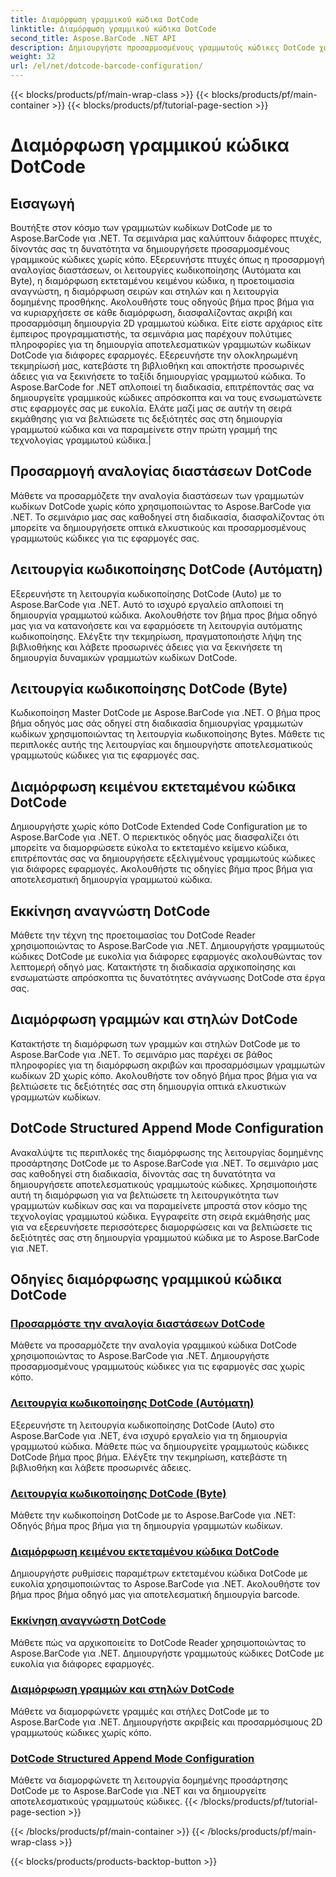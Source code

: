 ```yaml
---
title: Διαμόρφωση γραμμικού κώδικα DotCode
linktitle: Διαμόρφωση γραμμικού κώδικα DotCode
second_title: Aspose.BarCode .NET API
description: Δημιουργήστε προσαρμοσμένους γραμμωτούς κώδικες DotCode χωρίς κόπο με το Aspose.BarCode .NET. Μάθετε αναλογία διαστάσεων, λειτουργίες κωδικοποίησης, εκτεταμένο κείμενο κώδικα και προετοιμασία αναγνώστη.
weight: 32
url: /el/net/dotcode-barcode-configuration/
---
```


{{< blocks/products/pf/main-wrap-class >}}
{{< blocks/products/pf/main-container >}}
{{< blocks/products/pf/tutorial-page-section >}}

# Διαμόρφωση γραμμικού κώδικα DotCode


## Εισαγωγή
Βουτήξτε στον κόσμο των γραμμωτών κωδίκων DotCode με το Aspose.BarCode για .NET. Τα σεμινάρια μας καλύπτουν διάφορες πτυχές, δίνοντάς σας τη δυνατότητα να δημιουργήσετε προσαρμοσμένους γραμμικούς κώδικες χωρίς κόπο. Εξερευνήστε πτυχές όπως η προσαρμογή αναλογίας διαστάσεων, οι λειτουργίες κωδικοποίησης (Αυτόματα και Byte), η διαμόρφωση εκτεταμένου κειμένου κώδικα, η προετοιμασία αναγνώστη, η διαμόρφωση σειρών και στηλών και η λειτουργία δομημένης προσθήκης. Ακολουθήστε τους οδηγούς βήμα προς βήμα για να κυριαρχήσετε σε κάθε διαμόρφωση, διασφαλίζοντας ακριβή και προσαρμόσιμη δημιουργία 2D γραμμωτού κώδικα. Είτε είστε αρχάριος είτε έμπειρος προγραμματιστής, τα σεμινάρια μας παρέχουν πολύτιμες πληροφορίες για τη δημιουργία αποτελεσματικών γραμμωτών κωδίκων DotCode για διάφορες εφαρμογές. Εξερευνήστε την ολοκληρωμένη τεκμηρίωσή μας, κατεβάστε τη βιβλιοθήκη και αποκτήστε προσωρινές άδειες για να ξεκινήσετε το ταξίδι δημιουργίας γραμμωτού κώδικα. Το Aspose.BarCode for .NET απλοποιεί τη διαδικασία, επιτρέποντάς σας να δημιουργείτε γραμμικούς κώδικες απρόσκοπτα και να τους ενσωματώνετε στις εφαρμογές σας με ευκολία. Ελάτε μαζί μας σε αυτήν τη σειρά εκμάθησης για να βελτιώσετε τις δεξιότητές σας στη δημιουργία γραμμωτού κώδικα και να παραμείνετε στην πρώτη γραμμή της τεχνολογίας γραμμωτού κώδικα.|

## Προσαρμογή αναλογίας διαστάσεων DotCode
Μάθετε να προσαρμόζετε την αναλογία διαστάσεων των γραμμωτών κωδίκων DotCode χωρίς κόπο χρησιμοποιώντας το Aspose.BarCode για .NET. Το σεμινάριο μας σας καθοδηγεί στη διαδικασία, διασφαλίζοντας ότι μπορείτε να δημιουργήσετε οπτικά ελκυστικούς και προσαρμοσμένους γραμμωτούς κώδικες για τις εφαρμογές σας.

## Λειτουργία κωδικοποίησης DotCode (Αυτόματη)
Εξερευνήστε τη λειτουργία κωδικοποίησης DotCode (Auto) με το Aspose.BarCode για .NET. Αυτό το ισχυρό εργαλείο απλοποιεί τη δημιουργία γραμμωτού κώδικα. Ακολουθήστε τον βήμα προς βήμα οδηγό μας για να κατανοήσετε και να εφαρμόσετε τη λειτουργία αυτόματης κωδικοποίησης. Ελέγξτε την τεκμηρίωση, πραγματοποιήστε λήψη της βιβλιοθήκης και λάβετε προσωρινές άδειες για να ξεκινήσετε τη δημιουργία δυναμικών γραμμωτών κωδίκων DotCode.

## Λειτουργία κωδικοποίησης DotCode (Byte)
Κωδικοποίηση Master DotCode με Aspose.BarCode για .NET. Ο βήμα προς βήμα οδηγός μας σάς οδηγεί στη διαδικασία δημιουργίας γραμμωτών κωδίκων χρησιμοποιώντας τη λειτουργία κωδικοποίησης Bytes. Μάθετε τις περιπλοκές αυτής της λειτουργίας και δημιουργήστε αποτελεσματικούς γραμμωτούς κώδικες για τις εφαρμογές σας.

## Διαμόρφωση κειμένου εκτεταμένου κώδικα DotCode
Δημιουργήστε χωρίς κόπο DotCode Extended Code Configuration με το Aspose.BarCode για .NET. Ο περιεκτικός οδηγός μας διασφαλίζει ότι μπορείτε να διαμορφώσετε εύκολα το εκτεταμένο κείμενο κώδικα, επιτρέποντάς σας να δημιουργήσετε εξελιγμένους γραμμωτούς κώδικες για διάφορες εφαρμογές. Ακολουθήστε τις οδηγίες βήμα προς βήμα για αποτελεσματική δημιουργία γραμμωτού κώδικα.

## Εκκίνηση αναγνώστη DotCode
Μάθετε την τέχνη της προετοιμασίας του DotCode Reader χρησιμοποιώντας το Aspose.BarCode για .NET. Δημιουργήστε γραμμωτούς κώδικες DotCode με ευκολία για διάφορες εφαρμογές ακολουθώντας τον λεπτομερή οδηγό μας. Κατακτήστε τη διαδικασία αρχικοποίησης και ενσωματώστε απρόσκοπτα τις δυνατότητες ανάγνωσης DotCode στα έργα σας.

## Διαμόρφωση γραμμών και στηλών DotCode
Κατακτήστε τη διαμόρφωση των γραμμών και στηλών DotCode με το Aspose.BarCode για .NET. Το σεμινάριο μας παρέχει σε βάθος πληροφορίες για τη διαμόρφωση ακριβών και προσαρμόσιμων γραμμωτών κωδίκων 2D χωρίς κόπο. Ακολουθήστε τον οδηγό βήμα προς βήμα για να βελτιώσετε τις δεξιότητές σας στη δημιουργία οπτικά ελκυστικών γραμμωτών κωδίκων.

## DotCode Structured Append Mode Configuration

Ανακαλύψτε τις περιπλοκές της διαμόρφωσης της λειτουργίας δομημένης προσάρτησης DotCode με το Aspose.BarCode για .NET. Το σεμινάριο μας σας καθοδηγεί στη διαδικασία, δίνοντάς σας τη δυνατότητα να δημιουργήσετε αποτελεσματικούς γραμμωτούς κώδικες. Χρησιμοποιήστε αυτή τη διαμόρφωση για να βελτιώσετε τη λειτουργικότητα των γραμμωτών κωδίκων σας και να παραμείνετε μπροστά στον κόσμο της τεχνολογίας γραμμωτού κώδικα. Εγγραφείτε στη σειρά εκμάθησής μας για να εξερευνήσετε περισσότερες διαμορφώσεις και να βελτιώσετε τις δεξιότητές σας στη δημιουργία γραμμωτού κώδικα με το Aspose.BarCode για .NET.

## Οδηγίες διαμόρφωσης γραμμικού κώδικα DotCode
### [Προσαρμόστε την αναλογία διαστάσεων DotCode](./dotcode-aspect-ratio-customization/)
Μάθετε να προσαρμόζετε την αναλογία γραμμικού κώδικα DotCode χρησιμοποιώντας το Aspose.BarCode για .NET. Δημιουργήστε προσαρμοσμένους γραμμωτούς κώδικες για τις εφαρμογές σας χωρίς κόπο.
### [Λειτουργία κωδικοποίησης DotCode (Αυτόματη)](./dotcode-encoding-mode-auto/)
Εξερευνήστε τη λειτουργία κωδικοποίησης DotCode (Auto) στο Aspose.BarCode για .NET, ένα ισχυρό εργαλείο για τη δημιουργία γραμμωτού κώδικα. Μάθετε πώς να δημιουργείτε γραμμωτούς κώδικες DotCode βήμα προς βήμα. Ελέγξτε την τεκμηρίωση, κατεβάστε τη βιβλιοθήκη και λάβετε προσωρινές άδειες.
### [Λειτουργία κωδικοποίησης DotCode (Byte)](./dotcode-encoding-mode-bytes/)
Μάθετε την κωδικοποίηση DotCode με το Aspose.BarCode για .NET: Οδηγός βήμα προς βήμα για τη δημιουργία γραμμωτών κωδίκων.
### [Διαμόρφωση κειμένου εκτεταμένου κώδικα DotCode](./dotcode-extended-code-text-configuration/)
Δημιουργήστε ρυθμίσεις παραμέτρων εκτεταμένου κώδικα DotCode με ευκολία χρησιμοποιώντας το Aspose.BarCode για .NET. Ακολουθήστε τον βήμα προς βήμα οδηγό μας για αποτελεσματική δημιουργία barcode.
### [Εκκίνηση αναγνώστη DotCode](./dotcode-reader-initialization/)
Μάθετε πώς να αρχικοποιείτε το DotCode Reader χρησιμοποιώντας το Aspose.BarCode για .NET. Δημιουργήστε γραμμωτούς κώδικες DotCode με ευκολία για διάφορες εφαρμογές.
### [Διαμόρφωση γραμμών και στηλών DotCode](./dotcode-rows-columns-configuration/)
Μάθετε να διαμορφώνετε γραμμές και στήλες DotCode με το Aspose.BarCode για .NET. Δημιουργήστε ακριβείς και προσαρμόσιμους 2D γραμμωτούς κώδικες χωρίς κόπο.
### [DotCode Structured Append Mode Configuration](./dotcode-structured-append-mode-configuration/)
Μάθετε να διαμορφώνετε τη λειτουργία δομημένης προσάρτησης DotCode με το Aspose.BarCode για .NET και να δημιουργείτε αποτελεσματικούς γραμμωτούς κώδικες.
{{< /blocks/products/pf/tutorial-page-section >}}

{{< /blocks/products/pf/main-container >}}
{{< /blocks/products/pf/main-wrap-class >}}

{{< blocks/products/products-backtop-button >}}
